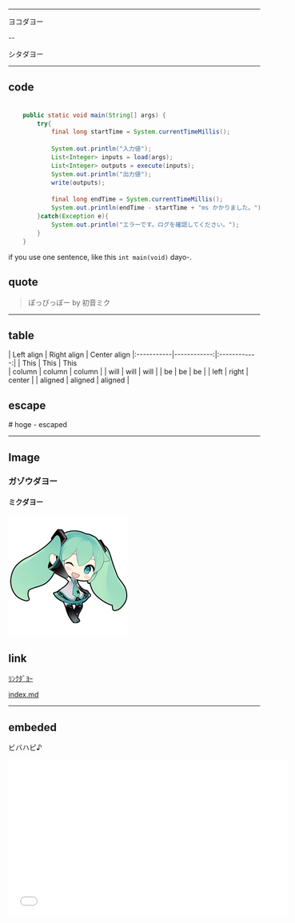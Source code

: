 
---

ヨコダヨー

--

シタダヨー


---

## code

```java:sample.java

    public static void main(String[] args) {
		try{
			final long startTime = System.currentTimeMillis();

			System.out.println("入力値");
			List<Integer> inputs = load(args);
			List<Integer> outputs = execute(inputs);
			System.out.println("出力値");
			write(outputs);

			final long endTime = System.currentTimeMillis();
			System.out.println(endTime - startTime + "ms かかりました。");
		}catch(Exception e){
			System.out.println("エラーです。ログを確認してください。");
		}
	}

```

if you use one sentence, like this `int main(void)` dayo-.

## quote

> ぽっぴっぽー by 初音ミク

---

## table

| Left align | Right align | Center align 
            |:-----------|------------:|:------------:|
            | This       |        This |     This     
            | column     |      column |    column    |
            | will       |        will |     will     |
            | be         |          be |      be      |
            | left       |       right |    center    |
            | aligned    |     aligned |   aligned    |

## escape

\# hoge
\- escaped

---

## Image

### ガゾウダヨー

#### ミクダヨー
![Alt Text](../img/miku.png)

## link

[ﾘﾝｸﾀﾞﾖｰ](https://github.com/uryyyyyyy)

[index.md](index.md)

---

## embeded
ビバハピ♪
<iframe width="560" height="315" src="//www.youtube.com/embed/WiUjG9fF3zw" frameborder="0" allowfullscreen></iframe>
